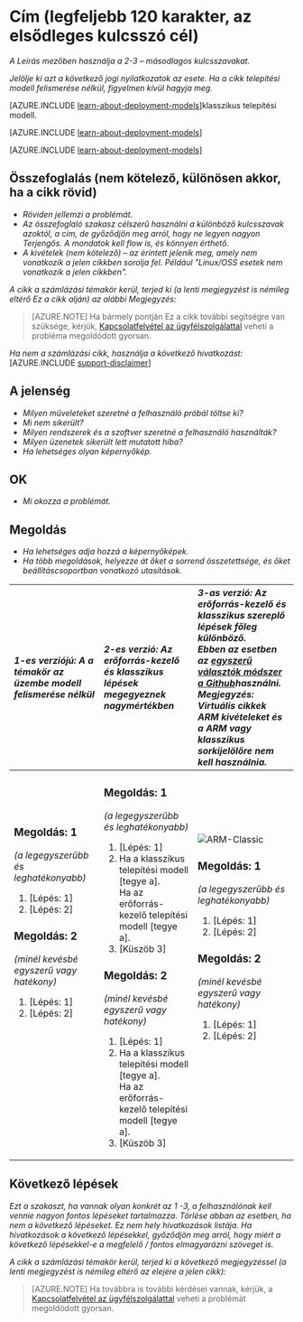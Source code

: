 <properties
   pageTitle="A böngésző lap és a keresési eredmények között megjelenő lapcím"
   description="A cikk leírást, amely megjelenik a érkezési oldalak és a legtöbb keresési eredmények"
   services="service-name"
   documentationCenter="dev-center-name"
   authors="GitHub-alias-of-only-one-author"
   manager="manager-alias"
   editor=""
   tags="comma-separates-additional-tags-if-required"/>

<tags
   ms.service="required"
   ms.devlang="may be required"
   ms.topic="article"
   ms.tgt_pltfrm="may be required"
   ms.workload="required"
   ms.date="mm/dd/yyyy"
   ms.author="Your MSFT alias or your full email address;semicolon separates two or more"/>

# <a name="title-maximum-120-characters-target-the-primary-keyword"></a>Cím (legfeljebb 120 karakter, az elsődleges kulcsszó cél)

_A Leírás mezőben használja a 2-3 – másodlagos kulcsszavakat._

_Jelölje ki azt a következő jogi nyilatkozatok az esete. Ha a cikk telepítési modell felismerése nélkül, figyelmen kívül hagyja meg._

[AZURE.INCLUDE [learn-about-deployment-models](../../includes/learn-about-deployment-models-rm-include.md)]klasszikus telepítési modell.

[AZURE.INCLUDE [learn-about-deployment-models](../../includes/learn-about-deployment-models-classic-include.md)]

[AZURE.INCLUDE [learn-about-deployment-models](../../learn-about-deployment-models-both-include.md)]

## <a name="summary-optional-especially-when-the-article-is-short"></a>Összefoglalás (nem kötelező, különösen akkor, ha a cikk rövid)

- _Röviden jellemzi a problémát._
- _Az összefoglaló szakasz célszerű használni a különböző kulcsszavak azoktól, a cím, de győződjön meg arról, hogy ne legyen nagyon Terjengős. A mondatok kell flow is, és könnyen érthető._
- _A kivételek (nem kötelező) – az érintett jelenik meg, amely nem vonatkozik a jelen cikkben sorolja fel. Például "Linux/OSS esetek nem vonatkozik a jelen cikkben"._

_A cikk a számlázási témakör kerül, terjed ki (a lenti megjegyzést is némileg eltérő Ez a cikk alján) az alábbi Megjegyzés:_
> [AZURE.NOTE] Ha bármely pontján Ez a cikk további segítségre van szüksége, kérjük, [Kapcsolatfelvétel az ügyfélszolgálattal](https://portal.azure.com/?#blade/Microsoft_Azure_Support/HelpAndSupportBlade) veheti a probléma megoldódott gyorsan.

_Ha nem a számlázási cikk, használja a következő hivatkozást:_
[AZURE.INCLUDE [support-disclaimer](../../includes/support-disclaimer.md)]

## <a name="symptom"></a>A jelenség

- _Milyen műveleteket szeretné a felhasználó próbál töltse ki?_
- _Mi nem sikerült?_
- _Milyen rendszerek és a szoftver szeretné a felhasználó használták?_
- _Milyen üzenetek sikerült lett mutatott hiba?_
- _Ha lehetséges olyan képernyőkép._

## <a name="cause"></a>OK

- _Mi okozza a problémát._

## <a name="solution"></a>Megoldás

- _Ha lehetséges adja hozzá a képernyőképek._
- _Ha több megoldások, helyezze át őket a sorrend összetettsége, és őket beállításcsoportban vonatkozó utasítások._

| <em>1-es verziójú: A a témakör az üzembe modell felismerése nélkül</em> | <em>2-es verzió: Az erőforrás-kezelő és klasszikus lépések megegyeznek nagymértékben</em> | <em>3-as verzió: Az erőforrás-kezelő és klasszikus szereplő lépések főleg különböző. <br />Ebben az esetben az <a href="https://github.com/Azure/azure-content-pr/blob/master/contributor-guide/custom-markdown-extensions.md#simple-selectors">egyszerű választók módszer a Github</a>használni. <br />Megjegyzés: Virtuális cikkek ARM kivételeket és a ARM vagy klasszikus sorkijelölőre nem kell használnia.</em> |
|:------------------------------------------------------|:-----------------------------------------------------------|:----------------------------------------------------------------------------------------------------------------------------------------------------------------------------|
| <p><h3>Megoldás: 1</h3><em>(a legegyszerűbb és leghatékonyabb)</em></p><ol><li>[Lépés: 1]</li><li>[Lépés: 2]</li></ol><p><h3>Megoldás: 2</h3><em>(minél kevésbé egyszerű vagy hatékony)</em></p><ol><li>[Lépés: 1]</li><li>[Lépés: 2]</li></ol><br /><br /><br /><br /><br /><br /><br /><br /> | <p><h3>Megoldás: 1</h3><em>(a legegyszerűbb és leghatékonyabb)</em></p><ol><li>[Lépés: 1]</li><li>Ha a klasszikus telepítési modell [tegye a].<br />Ha az erőforrás-kezelő telepítési modell [tegye a].</li><li>[Küszöb 3]</li></ol><p><h3>Megoldás: 2</h3><em>(minél kevésbé egyszerű vagy hatékony)</em></p><ol><li>[Lépés: 1]</li><li>Ha a klasszikus telepítési modell [tegye a].<br />Ha az erőforrás-kezelő telepítési modell [tegye a].</li><li>[Küszöb 3]</li></ol> | <img src="media/markdown-template-for-support-articles-symptom-cause-resolution/rm-classic.png" alt="ARM-Classic"><p><h3>Megoldás: 1</h3><em>(a legegyszerűbb és leghatékonyabb)</em></p><ol><li>[Lépés: 1]</li><li>[Lépés: 2]</li></ol><p><h3>Megoldás: 2</h3><em>(minél kevésbé egyszerű vagy hatékony)</em></p><ol><li>[Lépés: 1]</li><li>[Lépés: 2]</li></ol><br /><br /><br /><br /> |

## <a name="next-steps"></a>Következő lépések
_Ezt a szakaszt, ha vannak olyan konkrét az 1 -3, a felhasználónak kell vennie nagyon fontos lépéseket tartalmazza. Törlése abban az esetben, ha nem a következő lépéseket. Ez nem hely hivatkozások listája. Ha hivatkozások a következő lépésekkel, győződjön meg arról, hogy miért a következő lépésekkel-e a megfelelő / fontos elmagyarázni szöveget is._

_A cikk a számlázási témakör kerül, terjed ki a következő megjegyzéssel (a lenti megjegyzést is némileg eltérő az elejére a jelen cikk):_
> [AZURE.NOTE] Ha továbbra is további kérdései vannak, kérjük, a [Kapcsolatfelvétel az ügyfélszolgálattal](https://portal.azure.com/?#blade/Microsoft_Azure_Support/HelpAndSupportBlade) veheti a problémát megoldódott gyorsan.
